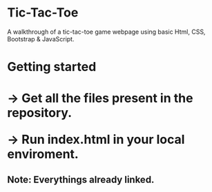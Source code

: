 # Tic-Tac-Toe
A walkthrough of a tic-tac-toe game webpage using basic Html, CSS, Bootstrap &amp; JavaScript.

<h1> Getting started <h1>
<p> -> Get all the files present in the repository. <p>
<p> -> Run index.html in your local enviroment. <p>
  
  <h2>Note:   Everythings already linked.<h2>
